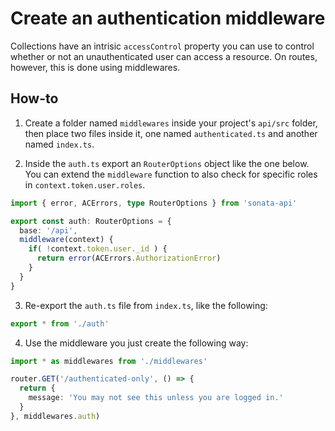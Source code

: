# Create an authentication middleware

Collections have an intrisic `accessControl` property you can use to control whether or not an unauthenticated user can access a resource. On routes, however, this is done using middlewares.

## How-to

1. Create a folder named `middlewares` inside your project's `api/src` folder, then place two files inside it, one named `authenticated.ts` and another named `index.ts`.

2. Inside the `auth.ts` export an `RouterOptions` object like the one below. You can extend the `middleware` function to also check for specific roles in `context.token.user.roles`.

```typescript
import { error, ACErrors, type RouterOptions } from 'sonata-api'

export const auth: RouterOptions = {
  base: '/api',
  middleware(context) {
    if( !context.token.user._id ) {
      return error(ACErrors.AuthorizationError)
    }
  }
}

```

3. Re-export the `auth.ts` file from `index.ts`, like the following:

```typescript
export * from './auth'
```

4. Use the middleware you just create the following way:

```typescript
import * as middlewares from './middlewares'

router.GET('/authenticated-only', () => {
  return {
    message: 'You may not see this unless you are logged in.'
  }
}, middlewares.auth)
```
